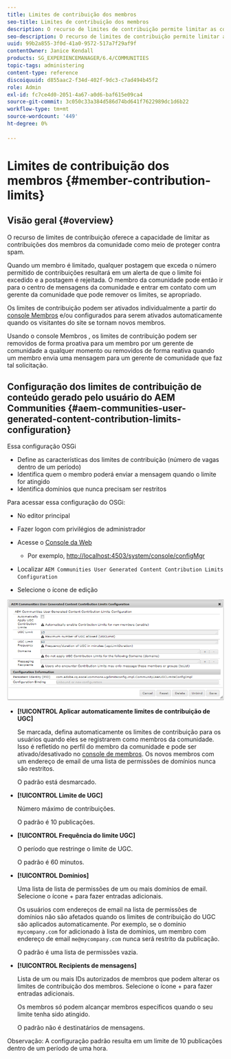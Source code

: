 ```yaml
---
title: Limites de contribuição dos membros
seo-title: Limites de contribuição dos membros
description: O recurso de limites de contribuição permite limitar as contribuições para proteção contra spam
seo-description: O recurso de limites de contribuição permite limitar as contribuições para proteção contra spam
uuid: 99b2a855-3f0d-41a0-9572-517a7f29af9f
contentOwner: Janice Kendall
products: SG_EXPERIENCEMANAGER/6.4/COMMUNITIES
topic-tags: administering
content-type: reference
discoiquuid: d855aac2-f34d-402f-9dc3-c7ad494b45f2
role: Admin
exl-id: fc7ce4d0-2051-4a67-a0d6-baf615e09ca4
source-git-commit: 3c050c33a384d586d74bd641f7622989dc1d6b22
workflow-type: tm+mt
source-wordcount: '449'
ht-degree: 0%

---
```


# Limites de contribuição dos membros {#member-contribution-limits}

## Visão geral {#overview}

O recurso de limites de contribuição oferece a capacidade de limitar as contribuições dos membros da comunidade como meio de proteger contra spam.

Quando um membro é limitado, qualquer postagem que exceda o número permitido de contribuições resultará em um alerta de que o limite foi excedido e a postagem é rejeitada. O membro da comunidade pode então ir para o centro de mensagens da comunidade e entrar em contato com um gerente da comunidade que pode remover os limites, se apropriado.

Os limites de contribuição podem ser ativados individualmente a partir do [console Membros](members.md) e/ou configurados para serem ativados automaticamente quando os visitantes do site se tornam novos membros.

Usando o console Membros , os limites de contribuição podem ser removidos de forma proativa para um membro por um gerente de comunidade a qualquer momento ou removidos de forma reativa quando um membro envia uma mensagem para um gerente de comunidade que faz tal solicitação.

## Configuração dos limites de contribuição de conteúdo gerado pelo usuário do AEM Communities {#aem-communities-user-generated-content-contribution-limits-configuration}

Essa configuração OSGi

* Define as características dos limites de contribuição (número de vagas dentro de um período)
* Identifica quem o membro poderá enviar a mensagem quando o limite for atingido
* Identifica domínios que nunca precisam ser restritos

Para acessar essa configuração do OSGi:

* No editor principal
* Fazer logon com privilégios de administrador
* Acesse o [Console da Web](../../help/sites-deploying/configuring-osgi.md)

   * Por exemplo, [http://localhost:4503/system/console/configMgr](http://localhost:4503/system/console/configMgr)

* Localizar `AEM Communities User Generated Content Contribution Limits Configuration`
* Selecione o ícone de edição

![chlimage_1-127](assets/chlimage_1-127.png)

* **[!UICONTROL Aplicar automaticamente limites de contribuição de UGC]**

   Se marcada, defina automaticamente os limites de contribuição para os usuários quando eles se registrarem como membros da comunidade. Isso é refletido no perfil do membro da comunidade e pode ser ativado/desativado no [console de membros](members.md). Os novos membros com um endereço de email de uma lista de permissões de domínios nunca são restritos.

   O padrão está desmarcado.

* **[!UICONTROL Limite de UGC]**

   Número máximo de contribuições.

   O padrão é 10 publicações.

* **[!UICONTROL Frequência do limite UGC]**

   O período que restringe o limite de UGC.

   O padrão é 60 minutos.

* **[!UICONTROL Domínios]**

   Uma lista de  lista de permissões de um ou mais domínios de email. Selecione o ícone + para fazer entradas adicionais.

   Os usuários com endereços de email na lista de permissões de domínios não são afetados quando os limites de contribuição do UGC são aplicados automaticamente. Por exemplo, se o domínio `mycompany.com` for adicionado à lista de domínios, um membro com endereço de email `me@mycompany.com` nunca será restrito da publicação.

   O padrão é uma  lista de permissões vazia.

* **[!UICONTROL Recipients de mensagens]**

   Lista de um ou mais IDs autorizados de membros que podem alterar os limites de contribuição dos membros. Selecione o ícone + para fazer entradas adicionais.

   Os membros só podem alcançar membros específicos quando o seu limite tenha sido atingido.

   O padrão não é destinatários de mensagens.

Observação: A configuração padrão resulta em um limite de 10 publicações dentro de um período de uma hora.

